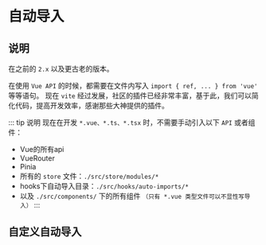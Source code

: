 # 自动导入


## 说明
在之前的 `2.x` 以及更古老的版本。

在使用 `Vue API` 的时候，都需要在文件内写入 `import { ref, ... } from 'vue'` 等等语句。
现在 `vite` 经过发展，社区的插件已经非常丰富，基于此，我们可以简化代码，提高开发效率，感谢那些大神提供的插件。

::: tip 说明
现在在开发 `*.vue、*.ts、*.tsx` 时，不需要手动引入以下 `API` 或者组件：

- Vue的所有api
- VueRouter
- Pinia
- 所有的 `store` 文件：`./src/store/modules/*` 
- hooks下自动导入目录：`./src/hooks/auto-imports/*`
- 以及 `./src/components/` 下的所有组件 `（只有 *.vue 类型文件可以不显性写导入）`
:::

## 自定义自动导入